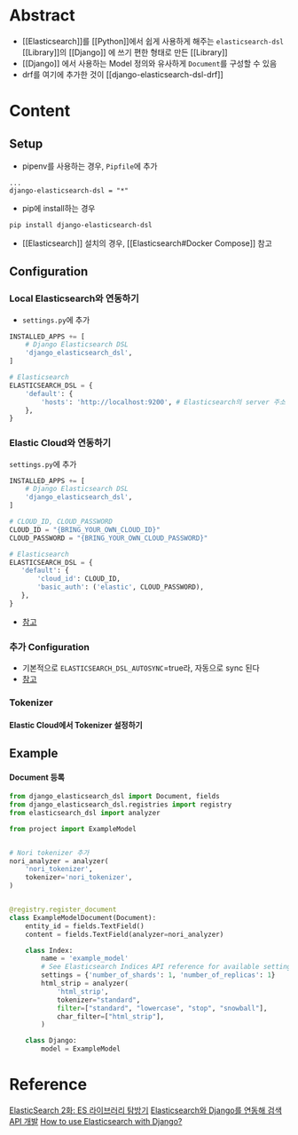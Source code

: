 # Abstract
- [[Elasticsearch]]를 [[Python]]에서 쉽게 사용하게 해주는 `elasticsearch-dsl` [[Library]]의 [[Django]] 에 쓰기 편한 형태로 만든 [[Library]]
- [[Django]] 에서 사용하는 Model 정의와 유사하게 `Document`를 구성할 수 있음
- drf를 여기에 추가한 것이 [[django-elasticsearch-dsl-drf]]
# Content
## Setup
- pipenv를 사용하는 경우, `Pipfile`에 추가
```
...
django-elasticsearch-dsl = "*"
```
- pip에 install하는 경우
```bash
pip install django-elasticsearch-dsl
```
- [[Elasticsearch]] 설치의 경우, [[Elasticsearch#Docker Compose]] 참고
## Configuration
### Local Elasticsearch와 연동하기
- `settings.py`에 추가
```python
INSTALLED_APPS += [
    # Django Elasticsearch DSL
    'django_elasticsearch_dsl',
]

# Elasticsearch
ELASTICSEARCH_DSL = {
    'default': {
        'hosts': 'http://localhost:9200', # Elasticsearch의 server 주소
    },
}
```
### Elastic Cloud와 연동하기
`settings.py`에 추가
```python
INSTALLED_APPS += [
    # Django Elasticsearch DSL
    'django_elasticsearch_dsl',
]

# CLOUD_ID, CLOUD_PASSWORD
CLOUD_ID = "{BRING_YOUR_OWN_CLOUD_ID}"
CLOUD_PASSWORD = "{BRING_YOUR_OWN_CLOUD_PASSWORD}"

# Elasticsearch
ELASTICSEARCH_DSL = {  
   'default': {   
	   'cloud_id': CLOUD_ID,  
	   'basic_auth': ('elastic', CLOUD_PASSWORD),  
   },  
}
```
- [참고](https://www.elastic.co/guide/en/elasticsearch/client/python-api/8.0/connecting.html#connect-ec)
### 추가 Configuration
- 기본적으로 `ELASTICSEARCH_DSL_AUTOSYNC`=true라, 자동으로 sync 된다
- [참고](https://django-elasticsearch-dsl.readthedocs.io/en/latest/settings.html)
### Tokenizer
#### Elastic Cloud에서 Tokenizer 설정하기

## Example
#### Document 등록
```python
from django_elasticsearch_dsl import Document, fields
from django_elasticsearch_dsl.registries import registry
from elasticsearch_dsl import analyzer

from project import ExampleModel


# Nori tokenizer 추가
nori_analyzer = analyzer(
    'nori_tokenizer',
    tokenizer='nori_tokenizer',
)


@registry.register_document
class ExampleModelDocument(Document):
    entity_id = fields.TextField()
    content = fields.TextField(analyzer=nori_analyzer)

    class Index:
        name = 'example_model'
        # See Elasticsearch Indices API reference for available settings
        settings = {'number_of_shards': 1, 'number_of_replicas': 1}
        html_strip = analyzer(
            'html_strip',
            tokenizer="standard",
            filter=["standard", "lowercase", "stop", "snowball"],
            char_filter=["html_strip"],
        )

    class Django:
        model = ExampleModel
```
# Reference
[ElasticSearch 2화: ES 라이브러리 탐방기](https://medium.com/elecle-bike/elasticsearch-2%ED%99%94-es-%EB%9D%BC%EC%9D%B4%EB%B8%8C%EB%9F%AC%EB%A6%AC-%ED%83%90%EB%B0%A9%EA%B8%B0-a23ebdff0290)
[Elasticsearch와 Django를 연동해 검색 API 개발](https://livetodaykono.tistory.com/64)
[How to use Elasticsearch with Django?](https://sunscrapers.com/blog/how-to-use-elasticsearch-with-django/)